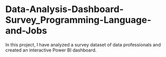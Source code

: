 # Data-Analysis-Dashboard-Survey_Programming-Language-and-Jobs
In this project, I have analyzed a survey dataset of data professionals and created an interactive Power BI dashboard.
